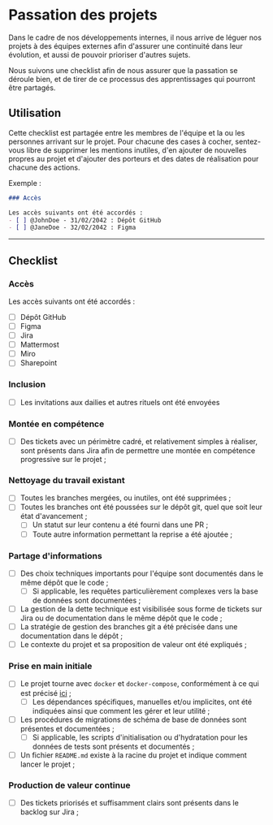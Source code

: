 # Passation des projets

Dans le cadre de nos développements internes, il nous arrive de léguer nos projets à des équipes externes afin d'assurer
une continuité dans leur évolution, et aussi de pouvoir prioriser d'autres sujets.

Nous suivons une checklist afin de nous assurer que la passation se déroule bien, et de tirer de ce processus des
apprentissages qui pourront être partagés.

## Utilisation

Cette checklist est partagée entre les membres de l'équipe et la ou les personnes arrivant sur le projet.
Pour chacune des cases à cocher, sentez-vous libre de supprimer les mentions inutiles, d'en ajouter de nouvelles propres
au projet et d'ajouter des porteurs et des dates de réalisation pour chacune des actions.

Exemple :
```markdown
### Accès

Les accès suivants ont été accordés :
- [ ] @JohnDoe - 31/02/2042 : Dépôt GitHub
- [ ] @JaneDoe - 32/02/2042 : Figma
```

---

## Checklist

### Accès

Les accès suivants ont été accordés :
- [ ] Dépôt GitHub
- [ ] Figma
- [ ] Jira
- [ ] Mattermost
- [ ] Miro
- [ ] Sharepoint

### Inclusion

- [ ] Les invitations aux dailies et autres rituels ont été envoyées

### Montée en compétence

- [ ] Des tickets avec un périmètre cadré, et relativement simples à réaliser, sont présents dans Jira afin de permettre
  une montée en compétence progressive sur le projet ;

### Nettoyage du travail existant

- [ ] Toutes les branches mergées, ou inutiles, ont été supprimées ;
- [ ] Toutes les branches ont été poussées sur le dépôt git, quel que soit leur état d'avancement ;
  - [ ] Un statut sur leur contenu a été fourni dans une PR ;
  - [ ] Toute autre information permettant la reprise a été ajoutée ;

### Partage d'informations

- [ ] Des choix techniques importants pour l'équipe sont documentés dans le même dépôt que le code ;
  - [ ] Si applicable, les requêtes particulièrement complexes vers la base de données sont documentées ;
- [ ] La gestion de la dette technique est visibilisée sous forme de tickets sur Jira ou de documentation dans le même
  dépôt que le code ;
- [ ] La stratégie de gestion des branches git a été précisée dans une documentation dans le dépôt ;
- [ ] Le contexte du projet et sa proposition de valeur ont été expliqués ;

### Prise en main initiale

- [ ] Le projet tourne avec `docker` et `docker-compose`, conformément à ce qui est précisé [ici](cloud-native.md) ;
  - [ ] Les dépendances spécifiques, manuelles et/ou implicites, ont été indiquées ainsi que comment les gérer et leur
        utilité ;
- [ ] Les procédures de migrations de schéma de base de données sont présentes et documentées ;
  - [ ] Si applicable, les scripts d'initialisation ou d'hydratation pour les données de tests sont présents et
        documentés ;
- [ ] Un fichier `README.md` existe à la racine du projet et indique comment lancer le projet ;

### Production de valeur continue

- [ ] Des tickets priorisés et suffisamment clairs sont présents dans le backlog sur Jira ;
